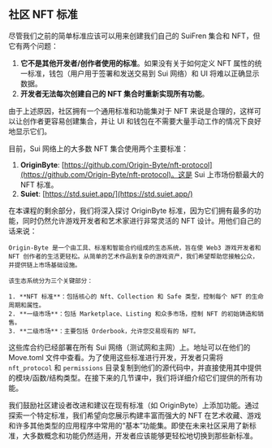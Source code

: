 ## 社区 NFT 标准

尽管我们之前的简单标准应该可以用来创建我们自己的 SuiFren 集合和 NFT，但它有两个问题：

1. **它不是其他开发者/创作者使用的标准**。如果没有关于如何定义 NFT 属性的统一标准，钱包（用户用于签署和发送交易到 Sui 网络）和 UI 将难以正确显示数据。
2. **开发者无法每次创建自己的 NFT 集合时重新实现所有功能**。

由于上述原因，社区拥有一个通用标准和功能集对于 NFT 来说是合理的，这样可以让创作者更容易创建集合，并让 UI 和钱包在不需要大量手动工作的情况下良好地显示它们。

目前，Sui 网络上的大多数 NFT 集合使用两个主要标准：

1. **OriginByte**: [https://github.com/Origin-Byte/nft-protocol](https://github.com/Origin-Byte/nft-protocol)。这是 Sui 上市场份额最大的 NFT 标准。
2. **Suiet**: [https://std.suiet.app/](https://std.suiet.app/)

在本课程的剩余部分，我们将深入探讨 OriginByte 标准，因为它们拥有最多的功能，同时仍然允许游戏开发者和艺术家进行非常灵活的 NFT 设计。用他们自己的话来说：

```
Origin-Byte 是一个由工具、标准和智能合约组成的生态系统，旨在使 Web3 游戏开发者和 NFT 创作者的生活更轻松。从简单的艺术作品到复杂的游戏资产，我们希望帮助您接触公众，并提供链上市场基础设施。

该生态系统分为三个关键部分：

1. **NFT 标准**：包括核心的 Nft、Collection 和 Safe 类型，控制每个 NFT 的生命周期和属性。
2. **一级市场**：包括 Marketplace、Listing 和众多市场，控制 NFT 的初始铸造和销售。
3. **二级市场**：主要包括 Orderbook，允许您交易现有的 NFT。
```
这些库合约已经部署在所有 Sui 网络（测试网和主网）上。地址可以在他们的 Move.toml 文件中查看。为了使用这些标准进行开发，开发者只需将 `nft_protocol` 和 `permissions` 目录复制到他们的源代码中，并直接使用其中提供的模块/函数/结构类型。在接下来的几节课中，我们将详细介绍它们提供的所有功能。

我们鼓励社区建设者改进和建议在现有标准（如 OriginByte）上添加功能。通过探索一个特定标准，我们希望向您展示构建丰富而强大的 NFT 在艺术收藏、游戏和许多其他类型的应用程序中常用的“基本”功能集。即使在未来社区采用了新标准，大多数概念和功能仍然适用，开发者应该能够更轻松地切换到那些新标准。